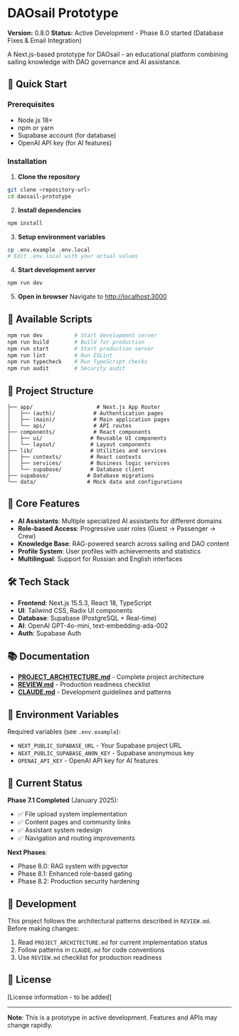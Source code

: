 # DAOsail Prototype

**Version:** 0.8.0
**Status:** Active Development - Phase 8.0 started (Database Fixes & Email Integration)

A Next.js-based prototype for DAOsail - an educational platform combining sailing knowledge with DAO governance and AI assistance.

## 🚀 Quick Start

### Prerequisites
- Node.js 18+
- npm or yarn
- Supabase account (for database)
- OpenAI API key (for AI features)

### Installation

1. **Clone the repository**
```bash
git clone <repository-url>
cd daosail-prototype
```

2. **Install dependencies**
```bash
npm install
```

3. **Setup environment variables**
```bash
cp .env.example .env.local
# Edit .env.local with your actual values
```

4. **Start development server**
```bash
npm run dev
```

5. **Open in browser**
Navigate to [http://localhost:3000](http://localhost:3000)

## 🔧 Available Scripts

```bash
npm run dev          # Start development server
npm run build        # Build for production
npm run start        # Start production server
npm run lint         # Run ESLint
npm run typecheck    # Run TypeScript checks
npm run audit        # Security audit
```

## 📁 Project Structure

```
├── app/                    # Next.js App Router
│   ├── (auth)/            # Authentication pages
│   ├── (main)/            # Main application pages
│   └── api/               # API routes
├── components/            # React components
│   ├── ui/               # Reusable UI components
│   └── layout/           # Layout components
├── lib/                  # Utilities and services
│   ├── contexts/         # React contexts
│   ├── services/         # Business logic services
│   └── supabase/         # Database client
├── supabase/            # Database migrations
└── data/                # Mock data and configurations
```

## 🎯 Core Features

- **AI Assistants**: Multiple specialized AI assistants for different domains
- **Role-based Access**: Progressive user roles (Guest → Passenger → Crew)
- **Knowledge Base**: RAG-powered search across sailing and DAO content
- **Profile System**: User profiles with achievements and statistics
- **Multilingual**: Support for Russian and English interfaces

## 🛠 Tech Stack

- **Frontend**: Next.js 15.5.3, React 18, TypeScript
- **UI**: Tailwind CSS, Radix UI components
- **Database**: Supabase (PostgreSQL + Real-time)
- **AI**: OpenAI GPT-4o-mini, text-embedding-ada-002
- **Auth**: Supabase Auth

## 📚 Documentation

- [**PROJECT_ARCHITECTURE.md**](./PROJECT_ARCHITECTURE.md) - Complete project architecture
- [**REVIEW.md**](./REVIEW.md) - Production readiness checklist
- [**CLAUDE.md**](./CLAUDE.md) - Development guidelines and patterns

## 🔐 Environment Variables

Required variables (see `.env.example`):

- `NEXT_PUBLIC_SUPABASE_URL` - Your Supabase project URL
- `NEXT_PUBLIC_SUPABASE_ANON_KEY` - Supabase anonymous key
- `OPENAI_API_KEY` - OpenAI API key for AI features

## 🚦 Current Status

**Phase 7.1 Completed** (January 2025):
- ✅ File upload system implementation
- ✅ Content pages and community links
- ✅ Assistant system redesign
- ✅ Navigation and routing improvements

**Next Phases**:
- Phase 8.0: RAG system with pgvector
- Phase 8.1: Enhanced role-based gating
- Phase 8.2: Production security hardening

## 🤝 Development

This project follows the architectural patterns described in `REVIEW.md`. Before making changes:

1. Read `PROJECT_ARCHITECTURE.md` for current implementation status
2. Follow patterns in `CLAUDE.md` for code conventions
3. Use `REVIEW.md` checklist for production readiness

## 📄 License

[License information - to be added]

---

**Note**: This is a prototype in active development. Features and APIs may change rapidly.